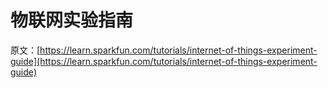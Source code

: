 # 物联网实验指南

原文：[https://learn.sparkfun.com/tutorials/internet-of-things-experiment-guide](https://learn.sparkfun.com/tutorials/internet-of-things-experiment-guide)